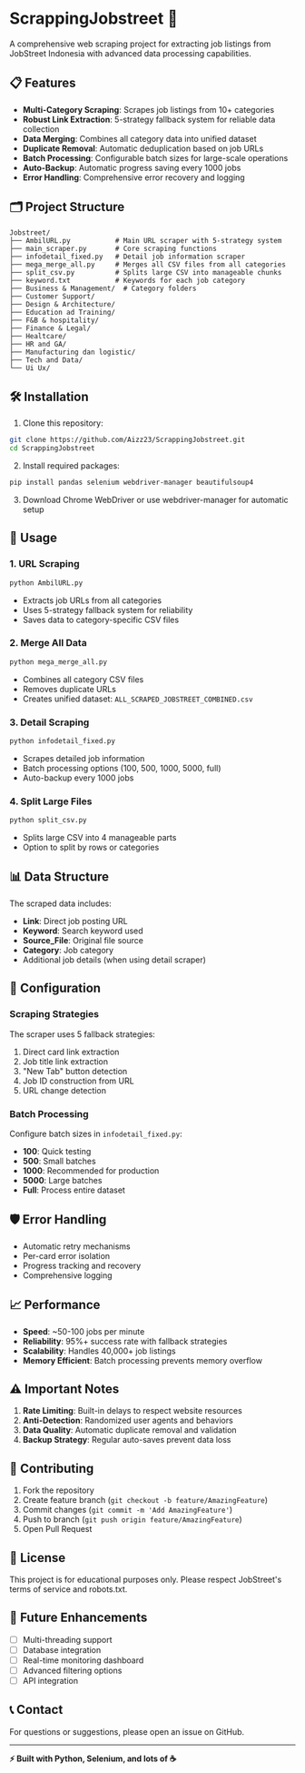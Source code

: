# ScrappingJobstreet 🚀

A comprehensive web scraping project for extracting job listings from JobStreet Indonesia with advanced data processing capabilities.

## 📋 Features

- **Multi-Category Scraping**: Scrapes job listings from 10+ categories
- **Robust Link Extraction**: 5-strategy fallback system for reliable data collection
- **Data Merging**: Combines all category data into unified dataset
- **Duplicate Removal**: Automatic deduplication based on job URLs
- **Batch Processing**: Configurable batch sizes for large-scale operations
- **Auto-Backup**: Automatic progress saving every 1000 jobs
- **Error Handling**: Comprehensive error recovery and logging

## 🗂️ Project Structure

```
Jobstreet/
├── AmbilURL.py           # Main URL scraper with 5-strategy system
├── main_scraper.py       # Core scraping functions
├── infodetail_fixed.py   # Detail job information scraper
├── mega_merge_all.py     # Merges all CSV files from all categories
├── split_csv.py          # Splits large CSV into manageable chunks
├── keyword.txt           # Keywords for each job category
├── Business & Management/  # Category folders
├── Customer Support/
├── Design & Architecture/
├── Education ad Training/
├── F&B & hospitality/
├── Finance & Legal/
├── Healtcare/
├── HR and GA/
├── Manufacturing dan logistic/
├── Tech and Data/
└── Ui Ux/
```

## 🛠️ Installation

1. Clone this repository:
```bash
git clone https://github.com/Aizz23/ScrappingJobstreet.git
cd ScrappingJobstreet
```

2. Install required packages:
```bash
pip install pandas selenium webdriver-manager beautifulsoup4
```

3. Download Chrome WebDriver or use webdriver-manager for automatic setup

## 🚀 Usage

### 1. URL Scraping
```bash
python AmbilURL.py
```
- Extracts job URLs from all categories
- Uses 5-strategy fallback system for reliability
- Saves data to category-specific CSV files

### 2. Merge All Data
```bash
python mega_merge_all.py
```
- Combines all category CSV files
- Removes duplicate URLs
- Creates unified dataset: `ALL_SCRAPED_JOBSTREET_COMBINED.csv`

### 3. Detail Scraping
```bash
python infodetail_fixed.py
```
- Scrapes detailed job information
- Batch processing options (100, 500, 1000, 5000, full)
- Auto-backup every 1000 jobs

### 4. Split Large Files
```bash
python split_csv.py
```
- Splits large CSV into 4 manageable parts
- Option to split by rows or categories

## 📊 Data Structure

The scraped data includes:
- **Link**: Direct job posting URL
- **Keyword**: Search keyword used
- **Source_File**: Original file source
- **Category**: Job category
- Additional job details (when using detail scraper)

## 🔧 Configuration

### Scraping Strategies
The scraper uses 5 fallback strategies:
1. Direct card link extraction
2. Job title link extraction  
3. "New Tab" button detection
4. Job ID construction from URL
5. URL change detection

### Batch Processing
Configure batch sizes in `infodetail_fixed.py`:
- **100**: Quick testing
- **500**: Small batches
- **1000**: Recommended for production
- **5000**: Large batches
- **Full**: Process entire dataset

## 🛡️ Error Handling

- Automatic retry mechanisms
- Per-card error isolation
- Progress tracking and recovery
- Comprehensive logging

## 📈 Performance

- **Speed**: ~50-100 jobs per minute
- **Reliability**: 95%+ success rate with fallback strategies
- **Scalability**: Handles 40,000+ job listings
- **Memory Efficient**: Batch processing prevents memory overflow

## ⚠️ Important Notes

1. **Rate Limiting**: Built-in delays to respect website resources
2. **Anti-Detection**: Randomized user agents and behaviors
3. **Data Quality**: Automatic duplicate removal and validation
4. **Backup Strategy**: Regular auto-saves prevent data loss

## 🤝 Contributing

1. Fork the repository
2. Create feature branch (`git checkout -b feature/AmazingFeature`)
3. Commit changes (`git commit -m 'Add AmazingFeature'`)
4. Push to branch (`git push origin feature/AmazingFeature`)
5. Open Pull Request

## 📝 License

This project is for educational purposes only. Please respect JobStreet's terms of service and robots.txt.

## 🎯 Future Enhancements

- [ ] Multi-threading support
- [ ] Database integration
- [ ] Real-time monitoring dashboard
- [ ] Advanced filtering options
- [ ] API integration

## 📞 Contact

For questions or suggestions, please open an issue on GitHub.

---
**⚡ Built with Python, Selenium, and lots of ☕**
